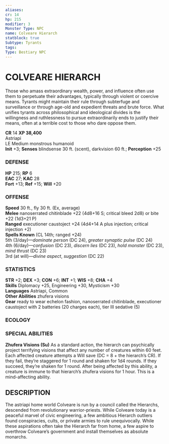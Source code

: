 ```yaml
---
aliases: 
cr: 14
hp: 215
modifier: 3
Monster Type: NPC
name: Colveare Hierarch
statblock: true
Subtype: Tyrants
tags: 
Type: Bestiary NPC
---
```

# COLVEARE HIERARCH
Those who amass extraordinary wealth, power, and influence often use them to perpetuate their advantages, typically through violent or coercive means. Tyrants might maintain their rule through subterfuge and surveillance or through age-old and expedient threats and brute force. What unifies tyrants across philosophical and ideological divides is the willingness and ruthlessness to pursue extraordinarily ends to justify their means, often at a terrible cost to those who dare oppose them.

**CR** 14
**XP 38,400**  
Astriapi  
LE Medium monstrous humanoid  
**Init** +3; **Senses** blindsense 30 ft. (scent), darkvision 60 ft.; **Perception** +25  

### DEFENSE

**HP** 215; **RP** 6  
**EAC** 27; **KAC** 28  
**Fort** +13; **Ref** +15; **Will** +20  

### OFFENSE

**Speed** 30 ft., fly 30 ft. (Ex, average)  
**Melee** nanoserrated chitinblade +22 (4d8+16 S; critical bleed 2d8) or bite +22 (1d3+21 P)  
**Ranged** executioner caustoject +24 (4d4+14 A plus injection; critical injection +2)  
**Spells Known** (CL 14th; ranged +24)  
5th (3/day)—_dominate person_ (DC 24), _greater synaptic pulse_ (DC 24)  
4th (6/day)—_confusion_ (DC 23), _discern lies_ (DC 23), _hold monster_ (DC 23), _mind thrust_ (DC 23)  
3rd (at will)—_divine aspect_, _suggestion_ (DC 22)

### STATISTICS

**STR** +2; **DEX** +3; **CON** +6; **INT** +1; **WIS** +8; **CHA** +4  
**Skills** Diplomacy +25, Engineering +30, Mysticism +30  
**Languages** Astriapi, Common  
**Other Abilities** zhufera visions  
**Gear** ready to wear echelon fashion, nanoserrated chitinblade, executioner caustoject with 2 batteries (20 charges each), tier III sedative (5)

### ECOLOGY

### SPECIAL ABILITIES

**Zhufera Visions (Su)** As a standard action, the hierarch can psychically project terrifying visions that affect any number of creatures within 60 feet. Each affected creature attempts a Will save (DC = 8 + the hierarch’s CR). If they fail, they’re staggered for 1 round and shaken for 1d4 rounds. If they succeed, they’re shaken for 1 round. After being affected by this ability, a creature is immune to that hierarch’s zhufera visions for 1 hour. This is a mind-affecting ability.

## DESCRIPTION

The astriapi home world Colveare is run by a council called the Hierarchs, descended from revolutionary warrior-priests. While Colveare today is a peaceful marvel of civic engineering, a few ambitious Hierarch outliers found conspiracies, cults, or private armies to rule unequivocally. While these aspirations often take the Hierarch far from home, a few aspire to overthrow Colveare’s government and install themselves as absolute monarchs.